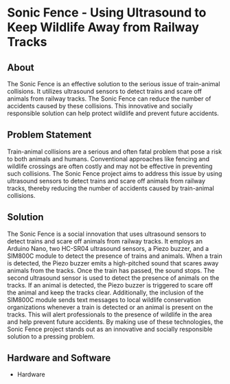# Sonic Fence - Using Ultrasound to Keep Wildlife Away from Railway Tracks

## About
The Sonic Fence is an effective solution to the serious issue of train-animal collisions. It utilizes ultrasound sensors to detect trains and scare off animals from railway tracks. The Sonic Fence can reduce the number of accidents caused by these collisions. This innovative and socially responsible solution can help protect wildlife and prevent future accidents. 

## Problem Statement
Train-animal collisions are a serious and often fatal problem that pose a risk to both animals and humans. Conventional approaches like fencing and wildlife crossings are often costly and may not be effective in preventing such collisions. The Sonic Fence project aims to address this issue by using ultrasound sensors to detect trains and scare off animals from railway tracks, thereby reducing the number of accidents caused by train-animal collisions.

## Solution
The Sonic Fence is a social innovation that uses ultrasound sensors to detect trains and scare off animals from railway tracks. It employs an Arduino Nano, two HC-SR04 ultrasound sensors, a Piezo buzzer, and a SIM800C module to detect the presence of trains and animals. When a train is detected, the Piezo buzzer emits a high-pitched sound that scares away animals from the tracks. Once the train has passed, the sound stops. The second ultrasound sensor is used to detect the presence of animals on the tracks. If an animal is detected, the Piezo buzzer is triggered to scare off the animal and keep the tracks clear. Additionally, the inclusion of the SIM800C module sends text messages to local wildlife conservation organizations whenever a train is detected or an animal is present on the tracks. This will alert professionals to the presence of wildlife in the area and help prevent future accidents. By making use of these technologies, the Sonic Fence project stands out as an innovative and socially responsible solution to a pressing problem.

## Hardware and Software
* Hardware






